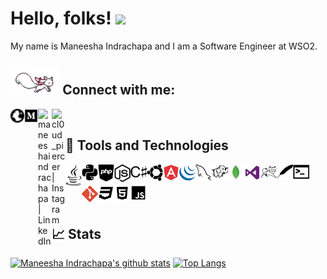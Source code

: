
# Hello, folks! <img src="https://raw.githubusercontent.com/MartinHeinz/MartinHeinz/master/wave.gif" width="30px">

My name is Maneesha Indrachapa and I am a Software Engineer at WSO2.

## <img height="40" src="https://raw.githubusercontent.com/maneeshaindrachapa/maneeshaindrachapa/master/assets/kyubey.gif"/> Connect with me:

[<img align="left" alt="maneeshaindrachapa.github.io" width="22px" src="https://raw.githubusercontent.com/iconic/open-iconic/master/svg/globe.svg" color="#FFF" />][website]
[<img align="left" alt="maneeshaindrachapa.github.io" width="22px" src="https://raw.githubusercontent.com/ionic-team/ionicons/master/src/svg/logo-medium.svg" color="#FFF" />][medium]
[<img align="left" alt="maneeshaindrachapa | LinkedIn" width="22px" src="https://cdn.jsdelivr.net/npm/simple-icons@v3/icons/linkedin.svg" color="#FFF"/>][linkedin]
[<img align="left" alt="cl0ud_piercer | Instagram" width="22px" src="https://cdn.jsdelivr.net/npm/simple-icons@v3/icons/instagram.svg" color="#FFF"/>][instagram]
<br>


## :wrench: Tools and Technologies
<img align="left" alt="Java" width="26px" src="https://raw.githubusercontent.com/maneeshaindrachapa/maneeshaindrachapa/master/assets/icons/languages/java.svg" />
<img align="left" alt="Python" width="26px" src="https://raw.githubusercontent.com/maneeshaindrachapa/maneeshaindrachapa/master/assets/icons/languages/python.svg" />
<img align="left" alt="PHP" width="26px" src="https://raw.githubusercontent.com/maneeshaindrachapa/maneeshaindrachapa/master/assets/icons/languages/php.svg" />
<img align="left" alt="NodeJS" width="26px" src="https://raw.githubusercontent.com/maneeshaindrachapa/maneeshaindrachapa/master/assets/icons/languages/nodejs.svg" />
<img align="left" alt="C#" width="26px" src="https://raw.githubusercontent.com/maneeshaindrachapa/maneeshaindrachapa/master/assets/icons/languages/csharp.svg" />
<img align="left" alt="Ubunutu" width="26px" src="https://raw.githubusercontent.com/maneeshaindrachapa/maneeshaindrachapa/master/assets/icons/linux/ubuntu.svg" />
<img align="left" alt="Angular" width="26px" src="https://raw.githubusercontent.com/maneeshaindrachapa/maneeshaindrachapa/master/assets/icons/js-libraries-frameworks/angular.svg" />
<img align="left" alt="Jquery" width="26px" src="https://raw.githubusercontent.com/maneeshaindrachapa/maneeshaindrachapa/master/assets/icons/js-libraries-frameworks/jquery.svg" />
<img align="left" alt="MySQL" width="26px" src="https://raw.githubusercontent.com/maneeshaindrachapa/maneeshaindrachapa/master/assets/icons/database/mysql.svg" />
<img align="left" alt="hadoop" width="26px" src="https://raw.githubusercontent.com/maneeshaindrachapa/maneeshaindrachapa/master/assets/icons/database/hadoop.svg" />
<img align="left" alt="mongodb" width="26px" src="https://raw.githubusercontent.com/maneeshaindrachapa/maneeshaindrachapa/master/assets/icons/database/mongodb.svg" />
<img align="left" alt="visual-studio" width="26px" src="https://raw.githubusercontent.com/maneeshaindrachapa/maneeshaindrachapa/master/assets/icons/code-editors/visual-studio.svg" />
<img align="left" alt="tomcat" width="26px" src="https://raw.githubusercontent.com/maneeshaindrachapa/maneeshaindrachapa/master/assets/icons/server/tomcat.svg" />
<img align="left" alt="apache" width="26px" src="https://raw.githubusercontent.com/maneeshaindrachapa/maneeshaindrachapa/master/assets/icons/server/apache.svg" />
<img align="left" alt="Terminal" width="26px" src="https://raw.githubusercontent.com/maneeshaindrachapa/maneeshaindrachapa/master/assets/icons/shell/shell-alt.svg" />
<br>
<br>
<img align="left" alt="git" width="26px" src="https://raw.githubusercontent.com/maneeshaindrachapa/maneeshaindrachapa/master/assets/icons/version/git.svg" />
<img align="left" alt="css" width="26px" src="https://raw.githubusercontent.com/maneeshaindrachapa/maneeshaindrachapa/master/assets/icons/web-languages/css3.svg" />
<img align="left" alt="html" width="26px" src="https://raw.githubusercontent.com/maneeshaindrachapa/maneeshaindrachapa/master/assets/icons/web-languages/html5.svg" />
<img align="left" alt="js" width="26px" src="https://raw.githubusercontent.com/maneeshaindrachapa/maneeshaindrachapa/master/assets/icons/web-languages/js.svg" />
<br>
<br>

## :chart_with_upwards_trend: Stats
[![Maneesha Indrachapa's github stats](https://github-readme-stats.vercel.app/api?username=maneeshaindrachapa&show_icons=true&theme=nord&count_private=true&show_icons=true)](https://github.com/anuraghazra/github-readme-stats)  [![Top Langs](https://github-readme-stats.vercel.app/api/top-langs/?username=maneeshaindrachapa&theme=nord&layout=compact)](https://github.com/anuraghazra/github-readme-stats)

[website]: https://maneeshaindrachapa.github.io/
[instagram]: https://www.instagram.com/cl0ud_piercer/
[linkedin]: https://www.linkedin.com/in/maneeshaindrachapa/
[medium]: https://maneeshaindrachapa.medium.com/